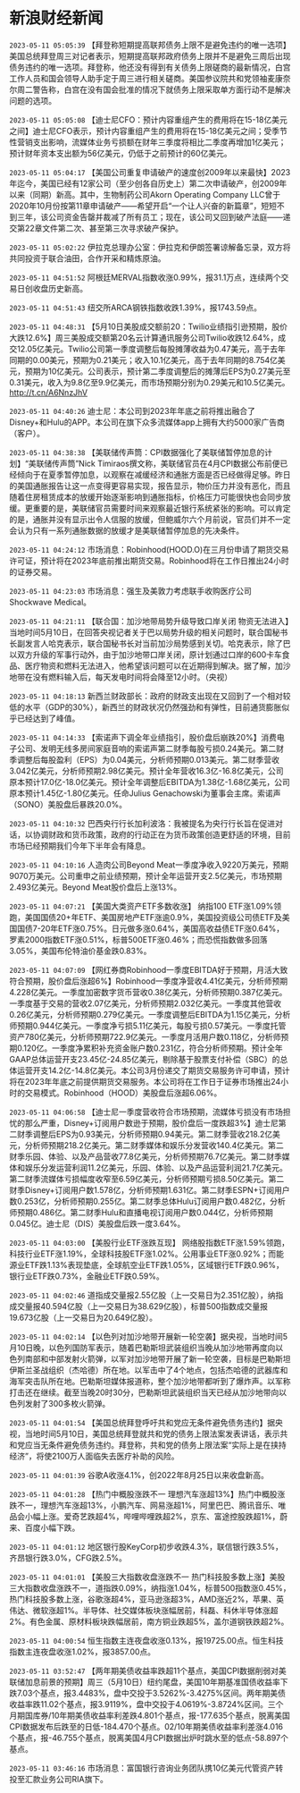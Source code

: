 # 新浪财经新闻
`2023-05-11 05:05:39` 【拜登称短期提高联邦债务上限不是避免违约的唯一选项】美国总统拜登周三对记者表示，短期提高联邦政府债务上限并不是避免三周后出现债务违约的唯一选项。拜登称，他还没有得到有关债务上限磋商的最新情况，白宫工作人员和国会领导人助手定于周三进行相关磋商。美国参议院共和党领袖麦康奈尔周二警告称，白宫在没有国会批准的情况下就债务上限采取单方面行动不是解决问题的选项。

`2023-05-11 05:05:08` 【迪士尼CFO：预计内容重组产生的费用将在15-18亿美元之间】迪士尼CFO表示，预计内容重组产生的费用将在15-18亿美元之间；受季节性营销支出影响，流媒体业务亏损额在财年三季度将相比二季度再增加1亿美元；预计财年资本支出额为56亿美元，仍低于之前预计的60亿美元。

`2023-05-11 05:04:17` 【美国公司重复申请破产的速度创2009年以来最快】2023年迄今，美国已经有12家公司（至少创各自历史上）第二次申请破产，创2009年以来（同期）新高。其中，生物制药公司Akorn Operating Company LLC曾于2020年10月份按第11章申请破产——希望开启“一个让人兴奋的新篇章”，短短不到三年，该公司资金告罄并裁减了所有员工；现在，该公司又回到破产法庭——递交第22章文件第二次、甚至第三次寻求破产保护。

`2023-05-11 05:02:22` 伊拉克总理办公室：伊拉克和伊朗签署谅解备忘录，双方将共同投资于联合油田，合作开采和精炼原油。

`2023-05-11 04:51:52` 阿根廷MERVAL指数收涨0.99%，报31.1万点，连续两个交易日创收盘历史新高。

`2023-05-11 04:51:43` 纽交所ARCA钢铁指数收跌1.39%，报1743.59点。

`2023-05-11 04:48:31` 【5月10日美股成交额前20：Twilio业绩指引逊预期，股价大跌12.6%】周三美股成交额第20名云计算通讯服务公司Twilio收跌12.64%，成交12.05亿美元。Twilio公司第一季度调整后每股摊薄收益为0.47美元，高于去年同期的0.00美元，预期为0.21美元；收入10.1亿美元，高于去年同期的8.754亿美元，预期为10亿美元。公司表示，预计第二季度调整后的摊薄后EPS为0.27美元至0.31美元，收入为9.8亿至9.9亿美元，而市场预期分别为0.29美元和10.5亿美元。http://t.cn/A6NnzJhV

`2023-05-11 04:40:26` 迪士尼：本公司到2023年年底之前将推出融合了Disney+和Hulu的APP。本公司在旗下众多流媒体app上拥有大约5000家广告商（客户）。

`2023-05-11 04:38:38` 【美联储传声筒：CPI数据强化了美联储暂停加息的计划】“美联储传声筒”Nick Timiraos撰文称，美联储官员在4月CPI数据公布前便已经倾向于在夏季暂停加息，以观察在减缓经济和通胀方面是否已经做得足够。昨日的美国通胀报告让这一点变得更容易实现，报告显示，物价压力并没有恶化，而且随着住房租赁成本的放缓开始逐渐影响到通胀指标，价格压力可能很快也会同步放缓。更重要的是，美联储官员需要时间来观察最近银行系统紧张的影响。可以肯定的是，通胀并没有显示出令人信服的放缓，但鲍威尔六个月前说，官员们并不一定会认为只有一系列通胀数据的放缓才是美联储暂停加息的先决条件。

`2023-05-11 04:24:12` 市场消息：Robinhood(HOOD.O)在三月份申请了期货交易许可证，预计将在2023年底前推出期货交易。Robinhood将在工作日推出24小时的证券交易。

`2023-05-11 04:23:03` 市场消息：强生及美敦力考虑联手收购医疗公司Shockwave Medical。

`2023-05-11 04:21:11` 【联合国：加沙地带局势升级导致口岸关闭 物资无法进入】当地时间5月10日，在回答央视记者关于巴以局势升级的相关问题时，联合国秘书长副发言人哈克表示，联合国秘书长对当前加沙局势感到关切。哈克表示，除了巴以双方升级的军事行动外，由于加沙地带口岸关闭，原计划通过口岸的600卡车食品、医疗物资和燃料无法进入，他希望该问题可以在近期得到解决。据了解，加沙地带在没有燃料输入后，每天发电时间将会降至12小时。（央视）

`2023-05-11 04:18:13` 新西兰财政部长：政府的财政支出现在又回到了一个相对较低的水平（GDP的30%），新西兰的财政状况仍然强劲和有弹性，目前通货膨胀似乎已经达到了峰值。

`2023-05-11 04:14:33` 【索诺声下调全年业绩指引，股价盘后崩跌20%】消费电子公司、发明无线多房间家庭音响的索诺声第二财季每股亏损0.24美元。第二财季调整后每股盈利（EPS）为0.04美元，分析师预期0.013美元。第二财季营收3.042亿美元，分析师预期2.98亿美元。预计全年营收16.3亿-16.8亿美元，公司原本预计17.0亿-18.0亿美元。预计全年调整后EBITDA为1.38亿-1.68亿美元，公司原本预计1.45亿-1.80亿美元。任命Julius Genachowski为董事会主席。索诺声（SONO）美股盘后暴跌20.0%。

`2023-05-11 04:10:32` 巴西央行行长加利波洛：我被提名为央行行长旨在促进对话，以协调财政和货币政策，政府的行动正在为货币政策创造更舒适的环境，目前市场已经预期我们今年下半年会有降息。

`2023-05-11 04:10:16` 人造肉公司Beyond Meat一季度净收入9220万美元，预期9070万美元。公司重申之前业绩预期，预计全年运营开支2.5亿美元，市场预期2.493亿美元。Beyond Meat股价盘后上涨13%。

`2023-05-11 04:07:21` 【美国大类资产ETF多数收涨】 纳指100 ETF涨1.09%领跑，美国国债20+年ETF、美国房地产ETF涨逾0.9%，美国投资级公司债ETF及美国国债7-20年ETF涨0.75%。日元做多涨0.64%，美国高收益债ETF涨0.64%，罗素2000指数ETF涨0.51%，标普500ETF涨0.46%；而恐慌指数做多回落3.05%，美国布伦特油价基金跌0.83%。

`2023-05-11 04:07:09` 【网红券商Robinhood一季度EBITDA好于预期，月活大致符合预期，股价盘后涨超6%】Robinhood一季度净营收4.41亿美元，分析师预期4.228亿美元。一季度加密数字货币营收0.38亿美元，分析师预期0.387亿美元。一季度基于交易的营收2.07亿美元，分析师预期2.032亿美元。一季度其他营收0.26亿美元，分析师预期0.279亿美元。一季度调整后EBITDA为1.15亿美元，分析师预期0.944亿美元。一季度净亏损5.11亿美元，每股亏损0.57美元。一季度托管资产780亿美元，分析师预期722.9亿美元。一季度月活用户数0.118亿，分析师预期0.120亿。一季度净累积补充资金账户数0.231亿，符合分析师预期。预计全年GAAP总体运营开支23.45亿-24.85亿美元，剔除基于股票支付补偿（SBC）的总体运营开支14.2亿-14.8亿美元。本公司3月份递交了期货交易服务许可申请，预计将在2023年年底之前提供期货交易服务。本公司将在工作日于证券市场推出24小时的交易模式。Robinhood（HOOD）美股盘后涨超6.06%。

`2023-05-11 04:06:58` 【迪士尼一季度营收符合市场预期，流媒体亏损没有市场担忧的那么严重，Disney+订阅用户数逊于预期，股价盘后一度跌超3%】迪士尼第二财季调整后EPS为0.93美元，分析师预期0.94美元。第二财季营收218.2亿美元，分析师预期218.2亿美元。第二财季媒体和娱乐分发营收140.4亿美元。第二财季乐园、体验、以及产品营收77.8亿美元，分析师预期76.7亿美元。第二财季媒体和娱乐分发运营利润11.2亿美元，乐园、体验、以及产品运营利润21.7亿美元。第二财季流媒体亏损幅度收窄至6.59亿美元，分析师预期亏损8.50亿美元。第二财季Disney+订阅用户数1.578亿，分析师预期1.631亿。第二财季ESPN+订阅用户数0.253亿，分析师预期0.255亿。第二财季总体Hulu订阅用户数0.482亿，分析师预期0.486亿。第二财季Hulu和直播电视订阅用户数0.044亿，分析师预期0.045亿。迪士尼（DIS）美股盘后跌一度3.64%。

`2023-05-11 04:03:00` 【美股行业ETF涨跌互现】 网络股指数ETF涨1.59%领跑，科技行业ETF涨1.19%，全球科技股ETF涨1.02%。公用事业ETF涨0.92%；而能源业ETF跌1.13%表现垫底，全球航空业ETF跌1.05%，区域银行ETF跌0.96%，银行业ETF跌0.73%，金融业ETF跌0.59%。

`2023-05-11 04:02:46` 道指成交量报2.55亿股（上一交易日为2.351亿股），纳指成交量报40.594亿股（上一交易日为38.629亿股），标普500指数成交量报19.673亿股（上一交易日为20.649亿股）。

`2023-05-11 04:02:14` 【以色列对加沙地带开展新一轮空袭】据央视，当地时间5月10日晚，以色列国防军表示，随着巴勒斯坦武装组织当晚从加沙地带再度向以色列南部和中部发射火箭弹，以军对加沙地带开展了新一轮空袭，目标是巴勒斯坦伊斯兰圣战组织（杰哈德）所在地。以军击中了4个地点，包括杰哈德的武器库和海军突击队所在地。巴勒斯坦媒体报道称，整个加沙地带都听到了爆炸声。以军称打击还在继续。截至当晚20时30分，巴勒斯坦武装组织当天已经从加沙地带向以色列发射了300多枚火箭弹。

`2023-05-11 04:01:54` 【美国总统拜登呼吁共和党应无条件避免债务违约】据央视，当地时间5月10日，美国总统拜登就共和党的债务上限法案发表讲话，表示共和党应当无条件避免债务违约。拜登称，共和党的债务上限法案“实际上是在挟持经济”，将使2100万人面临失去医疗补助的风险。

`2023-05-11 04:01:39` 谷歌A收涨4.1%，创2022年8月25日以来收盘新高。

`2023-05-11 04:01:28` 【热门中概股涨跌不一 理想汽车涨超13%】热门中概股涨跌不一，理想汽车涨超13%，小鹏汽车、网易涨超1%，阿里巴巴、腾讯音乐、唯品会小幅上涨。爱奇艺跌超4%，哔哩哔哩跌超2%，京东、富途控股跌超1%，蔚来、百度小幅下跌。

`2023-05-11 04:01:12` 地区银行股KeyCorp初步收跌4.3%，联信银行跌3.5%，齐昂银行跌3.0%，CFG跌2.5%。

`2023-05-11 04:01:01` 【美股三大指数收盘涨跌不一 热门科技股多数上涨】美股三大指数收盘涨跌不一，道指跌0.09%，纳指涨1.04%，标普500指数涨0.45%，热门科技股多数上涨，谷歌涨超4%，亚马逊涨超3%，AMD涨近2%，苹果、英伟达、微软涨超1%。半导体、社交媒体板块涨幅居前，科磊、科休半导体涨超2%。有色金属、原材料板块跌幅居前，南方铜业跌超5%，盖尔道钢铁跌超2%。

`2023-05-11 04:00:54` 恒生指数主连夜盘收涨0.13%，报19725.00点。恒生科技指数主连夜盘收涨1.02%，报3857.00点。

`2023-05-11 03:52:47` 【两年期美债收益率跌超11个基点，美国CPI数据削弱对美联储加息前景的预期】周三（5月10日）纽约尾盘，美国10年期基准国债收益率下跌7.03个基点，报3.4483%，盘中交投于3.5262%-3.4275%区间。两年期美债收益率跌11.02个基点，报3.9119%，盘中交投于4.0619%-3.8724%区间。三个月期国库券/10年期美债收益率利差跌4.801个基点，报-177.635个基点，脱离美国CPI数据发布后跌至的日低-184.470个基点。02/10年期美债收益率利差涨4.016个基点，报-46.755个基点，脱离美国4月CPI数据出炉时跳水至的低点-58.897个基点。

`2023-05-11 03:46:16` 市场消息：富国银行咨询业务团队携10亿美元代管资产转投至汇款业务公司RIA旗下。

